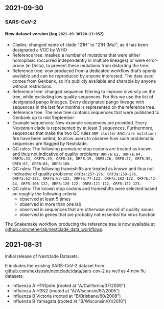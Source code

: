 ## 2021-09-30

### SARS-CoV-2 

#### New dataset version (tag `2021-09-30T20:13:05Z`)

 - Clades: changed name of clade "21H" to "21H (Mu)", as it has been designated a VOC by WHO
 - Reference tree: masked a number of mutations that were either homoplasic (occurred independently in multiple lineages) or were error-prone (in Delta), to prevent these mutations from distorting the tree.
 - Reference tree: now produced from a dedicated workflow that’s openly available and can be reproduced by anyone interested. The data used comes from Genbank, so it's publicly available and sharable by anyone without restrictions.
 - Reference tree: changed sequence filtering to improve diversity on the tree, while excluding low quality sequences. For this we use the list of designated pango lineages. Every designated pango lineage with sequences in the last few months is represented on the reference tree.
 - Reference tree: The new tree contains sequences that were published to Genbank up to mid September
 - Example sequences: New example sequences are provided. Every Nextstrain clade is represented by at least 3 sequences. Furthermore, sequences that make the two QC rules `SNP cluster` and `rare mutations` fire have been added, to allow users to observe how such problematic sequences are flagged by Nextclade.
 - QC rules: The following premature stop codons are treated as known and thus not indicative of quality problems: `ORF7a:62, ORF7a:94, ORF7b:33, ORF7b:39, ORF8:18, ORF8:19, ORF8:26, ORF8:27, ORF8:59, ORF8:67, ORF8:68, ORF8:106`.
 - QC rules: The following frameshifts are treated as known and thus not indicative of quality problems: `ORF3a:257-276, ORF3a:259-276, ORF7a:62-122, ORF7a:63-122, ORF7a:77-122, ORF7a:102-122, ORF7b:42-44, ORF8:108-122, ORF8:120-122, ORF8:121-122, ORF8:122-123`.
 - QC rules: The known stop codons and frameshifts were selected based on roughly the following criteria:
   - observed at least 5 times
   - observed in more than one lab
   - observed in sequences that are otherwise devoid of quality issues
   - observed in genes that are probably not essential for virus function

The Snakemake workflow producing the reference tree is now available at [github.com/neherlab/nextclade_data_workflows](https://github.com/neherlab/nextclade_data_workflows).


## 2021-08-31

Initial release of Nextclade Datasets.

It includes the existing SARS-CoV-2 dataset from 
[github.com/nextstrain/nextclade/data/sars-cov-2](https://github.com/nextstrain/nextclade/tree/0817313f674471a49803cf1970bc92832207b4f5/data/sars-cov-2) as well as 4 new flu datasets: 

 - Influenza A H1N1pdm (rooted at "A/California/07/2009")
 - Influenza A H3N2 (rooted at "A/Wisconsin/67/2005")
 - Influenza B Victoria (rooted at "B/Brisbane/60/2008")
 - Influenza B Yamagata (rooted at "B/Wisconsin/01/2010")
